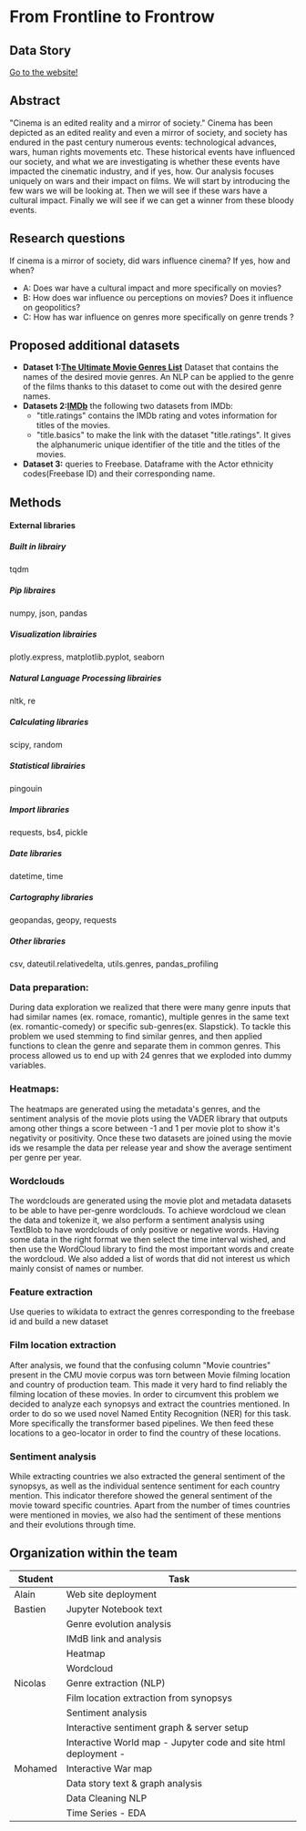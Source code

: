 # From Frontline to Frontrow

## Data Story

[Go to the website!](https://duchoud.github.io/adawebsite/)

## Abstract

"Cinema is an edited reality and a mirror of society."
Cinema has been depicted as an edited reality and even a mirror of society, and society has endured in the past century numerous events: technological advances, wars, human rights movements etc. These historical events have influenced our society, and what we are investigating is whether these events have impacted the cinematic industry, and if yes, how. Our analysis focuses uniquely on wars and their impact on films. 
We will start by introducing the few wars we will be looking at. Then we will see if these wars have a cultural impact. Finally we will see if we can get a winner from these bloody events. 

## Research questions

If cinema is a mirror of society, did wars influence cinema? If yes, how and when?

   * A:  Does war have a cultural impact and more specifically on movies?
   * B:  How does war influence ou perceptions on movies? Does it influence on geopolitics?
   * C:  How has war influence on genres more specifically on genre trends ?
   
## Proposed additional datasets

 - **Dataset 1:[The Ultimate Movie Genres List](https://www.studiobinder.com/blog/movie-genres-list/)** Dataset that contains the names of the desired movie genres. An NLP can be applied to the genre of the films thanks to this dataset to come out with the desired genre names.
 - **Datasets 2:[IMDb](https://datasets.imdbws.com/)** the following two datasets from IMDb:
      - "title.ratings" contains the IMDb rating and votes information for titles of the movies.
      - "title.basics" to make the link with the dataset "title.ratings".  It gives the alphanumeric unique  identifier of the title and the titles of the movies.
 - **Dataset 3:** queries to Freebase. Dataframe with the Actor ethnicity codes(Freebase ID) and their corresponding name.
 
## Methods

#### External libraries

##### Built in librairy
tqdm

##### Pip libraires
numpy, json, pandas

##### Visualization librairies
plotly.express, matplotlib.pyplot, seaborn

##### Natural Language Processing librairies
nltk, re

##### Calculating libraries
scipy, random

##### Statistical librairies
pingouin 

##### Import libraries
requests, bs4, pickle

##### Date libraries
datetime, time

##### Cartography libraries
geopandas, geopy, requests

##### Other libraries
csv, dateutil.relativedelta, utils.genres, pandas_profiling

### Data preparation:
During data exploration we realized that there were many genre inputs that had similar names (ex. romace, romantic), multiple genres in the same text (ex. romantic-comedy) or specific sub-genres(ex. Slapstick). To tackle this problem we used stemming to find similar genres, and then applied functions to clean the genre and separate them in common genres. This process allowed us to end up with 24 genres that we exploded into dummy variables.

### Heatmaps:
The heatmaps are generated using the metadata's genres, and the sentiment analysis of the movie plots using the VADER library that outputs among other things a score between -1 and 1 per movie plot to show it's negativity or positivity. Once these two datasets are joined using the movie ids we resample the data per release year and show the average sentiment per genre per year.

### Wordclouds
The wordclouds are generated using the movie plot  and metadata datasets to be able to have per-genre wordclouds. To achieve wordcloud we clean the data and tokenize it, we also perform a sentiment analysis using TextBlob to have wordclouds of only positive or negative words. Having some data in the right format we then select the time interval wished, and then use the WordCloud library to find the most important words and create the wordcloud. We also added a list of words that did not interest us which mainly consist of names or number.

### Feature extraction
Use queries to wikidata to extract the genres corresponding to the freebase id and build a new dataset

### Film location extraction
After analysis, we found that the confusing column "Movie countries" present in the CMU movie corpus was torn between Movie filming location and country of production team. This made it very hard to find reliably the filming location of these movies. In order to circumvent this problem we decided to analyze each synopsys and extract the countries mentioned. In order to do so we used novel Named Entity Recognition (NER) for this task. More specifically the transformer based pipelines. We then feed these locations to a geo-locator in order to find the country of these locations.

### Sentiment analysis
While extracting countries we also extracted the general sentiment of the synopsys, as well as the individual sentence sentiment for each country mention. This indicator therefore showed the general sentiment of the movie toward specific countries. Apart from the number of times countries were mentioned in movies, we also had the sentiment of these mentions and their evolutions through time.


## Organization within the team

| Student | Task   |
|------|------|
|   Alain  | Web site deployment|
|   Bastien  | Jupyter Notebook text |
|     | Genre evolution analysis |
|     | IMdB link and analysis |
|     | Heatmap |
|     | Wordcloud |
|   Nicolas  | Genre extraction (NLP) |
|     | Film location extraction from synopsys |
|     | Sentiment analysis |
|     | Interactive sentiment graph & server setup |
|     | Interactive World map - Jupyter code and site html deployment -|
|   Mohamed  | Interactive War map|
|     | Data story text & graph analysis|
|     | Data Cleaning NLP |
|     | Time Series - EDA |

